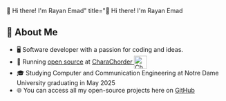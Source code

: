 👋 Hi there! I'm Rayan Emad" title="👋 Hi there! I'm Rayan Emad

## :book: About Me
- 🖥 Software developer with a passion for coding and ideas.
- 💼 Running [open source](https://github.com/CharaChorder) at [CharaChorder <img src="https://avatars.githubusercontent.com/u/103693671?s=200&v=4" height="30em" align="center" alt="CharaChorder Logo" title="CharaChorder Logo"/>](https://CharaChorder.com)
- 🎓 Studying Computer and Communication Engineering at Notre Dame University graduating in May 2025
- 🌐 You can access all my open-source projects here on [GitHub](https://github.com/Rayan-Emad1)
